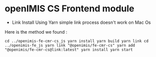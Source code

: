 # openIMIS CS Frontend module

- Link Install
Using Yarn simple link process doesn't work on Mac Os 

Here is the method we found : 

`
cd ../openimis-fe-cmr-cs_js
yarn install
yarn build
yarn link
cd ../openimis-fe_js
yarn link "@openimis/fe-cmr-cs"
yarn add "@openimis/fe-cmr-cs@link:latest"
yarn install
yarn start
`